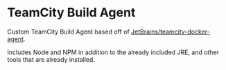 # TeamCity Build Agent

Custom TeamCity Build Agent based off of [JetBrains/teamcity-docker-agent](https://github.com/JetBrains/teamcity-docker-agent).

Includes Node and NPM in addition to the already included JRE, and other tools that are already installed.
